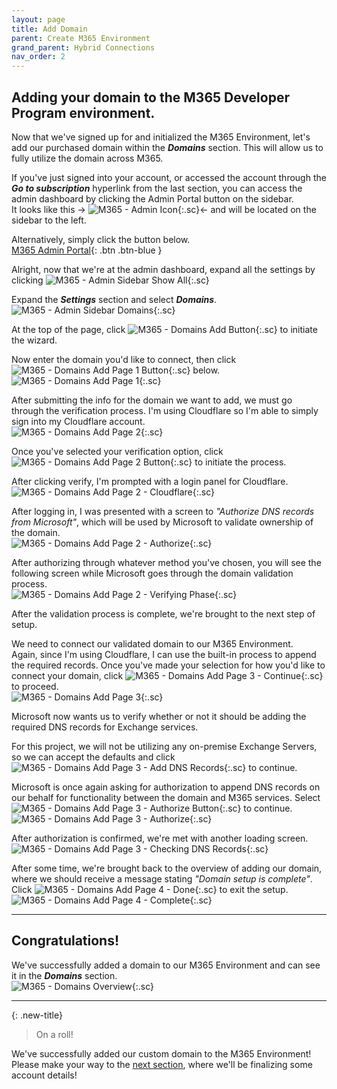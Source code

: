 ```yaml
---
layout: page
title: Add Domain
parent: Create M365 Environment
grand_parent: Hybrid Connections
nav_order: 2
---
```




## Adding your domain to the M365 Developer Program environment.


Now that we've signed up for and initialized the M365 Environment, let's add our purchased domain within the ***Domains*** section. This will allow us to fully utilize the domain across M365.  

If you've just signed into your account, or accessed the account through the ***Go to subscription*** hyperlink from the last section, you can access the admin dashboard by clicking the Admin Portal button on the sidebar.  
It looks like this -> 
![](/assets/images/projects/project01/create-M365-environment/M365-admin-icon.png "M365 - Admin Icon"){:.sc}<- and will be located on the sidebar to the left.

Alternatively, simply click the button below.  
[M365 Admin Portal](https://admin.microsoft.com/){: .btn .btn-blue }

Alright, now that we're at the admin dashboard, expand all the settings by clicking ![](/assets/images/projects/project01/create-M365-environment/M365-admin-siebar-showall.png "M365 - Admin Sidebar Show All"){:.sc}

Expand the ***Settings*** section and select ***Domains***.  
![](/assets/images/projects/project01/create-M365-environment/M365-admin-sidebar-domains.png "M365 - Admin Sidebar Domains"){:.sc}

At the top of the page, click ![](/assets/images/projects/project01/create-M365-environment/M365-admin-domains-add.png "M365 - Domains Add Button"){:.sc} to initiate the wizard.

Now enter the domain you'd like to connect, then click ![](/assets/images/projects/project01/create-M365-environment/M365-admin-domains-add-1-1.png "M365 - Domains Add Page 1 Button"){:.sc} below.   
![](/assets/images/projects/project01/create-M365-environment/M365-admin-domains-add-1.png "M365 - Domains Add Page 1"){:.sc}

After submitting the info for the domain we want to add, we must go through the verification process. I'm using Cloudflare so I'm able to simply sign into my Cloudflare account.  
![](/assets/images/projects/project01/create-M365-environment/M365-admin-domains-add-2.png "M365 - Domains Add Page 2"){:.sc}

Once you've selected your verification option, click ![](/assets/images/projects/project01/create-M365-environment/M365-admin-domains-add-2-1.png "M365 - Domains Add Page 2 Button"){:.sc} to initiate the process.  

After clicking verify, I'm prompted with a login panel for Cloudflare.  
![](/assets/images/projects/project01/create-M365-environment/M365-admin-domains-add-2-2.png "M365 - Domains Add Page 2 - Cloudflare"){:.sc}

After logging in, I was presented with a screen to *"Authorize DNS records from Microsoft"*, which will be used by Microsoft to validate ownership of the domain.  
![](/assets/images/projects/project01/create-M365-environment/M365-admin-domains-add-2-3.png "M365 - Domains Add Page 2 - Authorize"){:.sc}

After authorizing through whatever method you've chosen, you will see the following screen while Microsoft goes through the domain validation process.  
![](/assets/images/projects/project01/create-M365-environment/M365-admin-domains-add-2-4.png "M365 - Domains Add Page 2 - Verifying Phase"){:.sc}

After the validation process is complete, we're brought to the next step of setup.  

We need to connect our validated domain to our M365 Environment.  
Again, since I'm using Cloudflare, I can use the built-in process to append the required records. Once you've made your selection for how you'd like to connect your domain, click ![](/assets/images/projects/project01/create-M365-environment/M365-admin-domains-add-3-1.png "M365 - Domains Add Page 3 - Continue"){:.sc} to proceed.  
![](/assets/images/projects/project01/create-M365-environment/M365-admin-domains-add-3.png "M365 - Domains Add Page 3"){:.sc}

Microsoft now wants us to verify whether or not it should be adding the required DNS records for Exchange services.  
  
For this project, we will not be utilizing any on-premise Exchange Servers, so we can accept the defaults and click ![](/assets/images/projects/project01/create-M365-environment/M365-admin-domains-add-3-3.png "M365 - Domains Add Page 3 - Add DNS Records"){:.sc} to continue.  

Microsoft is once again asking for authorization to append DNS records on our behalf for functionality between the domain and M365 services. Select ![](/assets/images/projects/project01/create-M365-environment/M365-admin-domains-add-3-5.png "M365 - Domains Add Page 3 - Authorize Button"){:.sc} to continue.  
![](/assets/images/projects/project01/create-M365-environment/M365-admin-domains-add-3-4.png "M365 - Domains Add Page 3 - Authorize"){:.sc}

After authorization is confirmed, we're met with another loading screen.  
![](/assets/images/projects/project01/create-M365-environment/M365-admin-domains-add-3-6.png "M365 - Domains Add Page 3 - Checking DNS Records"){:.sc}

After some time, we're brought back to the overview of adding our domain, where we should receive a message stating *"Domain setup is complete"*. Click ![](/assets/images/projects/project01/create-M365-environment/M365-admin-domains-add-4-1.png "M365 - Domains Add Page 4 - Done"){:.sc} to exit the setup.  
![](/assets/images/projects/project01/create-M365-environment/M365-admin-domains-add-4.png "M365 - Domains Add Page 4 - Complete"){:.sc}



---



## Congratulations!  
We've successfully added a domain to our M365 Environment and can see it in the ***Domains*** section.  
![](/assets/images/projects/project01/create-M365-environment/M365-admin-domains-overview.png "M365 - Domains Overview"){:.sc}



---



{: .new-title}
> On a roll!
>
We've successfully added our custom domain to the M365 Environment!  
Please make your way to the [next section], where we'll be finalizing some account details!



[Microsoft 365 Developer Program]: https://developer.microsoft.com/en-us/microsoft-365/dev-program
[M365 Developer Program dashboard]: https://developer.microsoft.com/en-us/microsoft-365/profile
[next section]: /projects/project01/project01_children/project01_create-M365-finalize